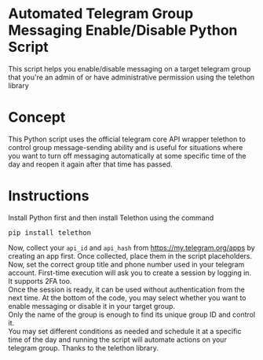 # Automated Telegram Group Messaging Enable/Disable Python Script
This script helps you enable/disable messaging on a target telegram group that you're an admin of or have administrative permission using the telethon library

# Concept
This Python script uses the official telegram core API wrapper telethon to control group message-sending ability and is useful for situations where you want to turn off messaging automatically at some specific time of the day and reopen it again after that time has passed. 

# Instructions
Install Python first and then install Telethon using the command
<pre>pip install telethon</pre>
Now, collect your <code>api_id</code> and <code>api_hash</code> from https://my.telegram.org/apps by creating an app first. Once collected, place them in the script placeholders.<br>
Now, set the correct group title and phone number used in your telegram account. First-time execution will ask you to create a session by logging in. It supports 2FA too.<br>
Once the session is ready, it can be used without authentication from the next time. At the bottom of the code, you may select whether you want to enable messaging or disable it in your target group.<br>
Only the name of the group is enough to find its unique group ID and control it.<br>
You may set different conditions as needed and schedule it at a specific time of the day and running the script will automate actions on your telegram group. Thanks to the telethon library.
